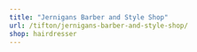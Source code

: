 ```yaml
---
title: "Jernigans Barber and Style Shop"
url: /tifton/jernigans-barber-and-style-shop/
shop: hairdresser
---
```

